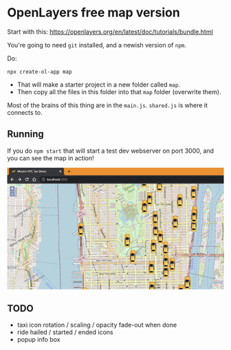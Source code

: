 
# OpenLayers free map version


Start with this: https://openlayers.org/en/latest/doc/tutorials/bundle.html

You're going to need `git` installed, and a newish version of `npm`.

Do:
```
npx create-ol-app map
```

- That will make a starter project in a new folder called `map`.
- Then copy all the files in this folder into that `map` folder (overwrite them).


Most of the brains of this thing are in the `main.js`.  `shared.js` is where it connects to.



## Running

If you do `npm start` that will start a test dev webserver on port 3000, and you can see the map in action!


![blah](map-overview.png)



## TODO

- taxi icon rotation / scaling / opacity fade-out when done
- ride hailed / started / ended icons
- popup info box
